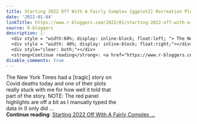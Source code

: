 ```yaml
---
title: Starting 2022 Off With A Fairly Complex {ggplot2} Recreation Plot
date: '2022-01-04'
linkTitle: https://www.r-bloggers.com/2022/01/starting-2022-off-with-a-fairly-complex-ggplot2-recreation-plot/
source: R-bloggers
description: |-
  <div style = "width:60%; display: inline-block; float:left; "> The New York Times had a [tragic] story on Covid deaths today and one of their plots really stuck with me for how well it told that part of the story. NOTE: The red panel highlights are off a bit as I manually typed the data in (I only did ...</div>
  <div style = "width: 40%; display: inline-block; float:right;"></div>
  <div style="clear: both;"></div>
  <strong>Continue reading</strong>: <a href="https://www.r-bloggers.com/2022/01/starting-2022-off-with-a-fairly-complex-ggplot2-recreation-plot/">Starting 2022 Off With A Fairly Complex ...
disable_comments: true
---
```

<div style = "width:60%; display: inline-block; float:left; "> The New York Times had a [tragic] story on Covid deaths today and one of their plots really stuck with me for how well it told that part of the story. NOTE: The red panel highlights are off a bit as I manually typed the data in (I only did ...</div>
<div style = "width: 40%; display: inline-block; float:right;"></div>
<div style="clear: both;"></div>
<strong>Continue reading</strong>: <a href="https://www.r-bloggers.com/2022/01/starting-2022-off-with-a-fairly-complex-ggplot2-recreation-plot/">Starting 2022 Off With A Fairly Complex ...